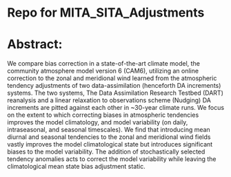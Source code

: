 # Repo for MITA_SITA_Adjustments 


# Abstract: 


We compare bias correction in a state-of-the-art climate model, the community atmosphere model version 6 (CAM6), utilizing an online correction to the zonal and meridional wind learned from the atmospheric tendency adjustments of two data-assimilation (henceforth DA increments) systems. The two systems, The Data Assimilation Research Testbed (DART) reanalysis and a linear relaxation to observations scheme (Nudging) DA increments are pitted against each other in ~30-year climate runs. We focus on the extent to which correcting biases in atmospheric tendencies improves the model climatology, and model variability (on daily, intraseasonal, and seasonal timescales). We find that introducing mean diurnal and seasonal tendencies to the zonal and meridional wind fields vastly improves the model climatological state but introduces significant biases to the model variability. The addition of stochastically selected tendency anomalies acts to correct the model variability while leaving the climatological mean state bias adjustment static. 
